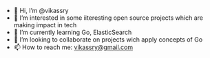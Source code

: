 - 👋 Hi, I’m @vikassry
- 👀 I’m interested in some iiteresting open source projects which are making impact in tech
- 🌱 I’m currently learning Go, ElasticSearch
- 💞️ I’m looking to collaborate on projects wich apply concepts of Go
- 📫 How to reach me: vikassry@gmail.com

<!---
vikassry/vikassry is a ✨ special ✨ repository because its `README.md` (this file) appears on your GitHub profile.
You can click the Preview link to take a look at your changes.
--->

